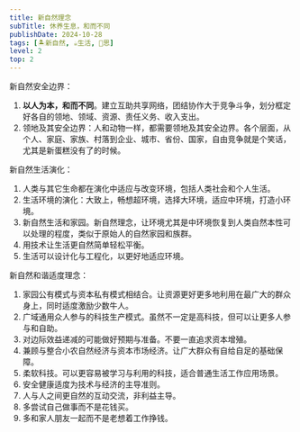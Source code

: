 ```yaml
---
title: 新自然理念
subTitle: 休养生息，和而不同
publishDate: 2024-10-28
tags: [🏝新自然, ☕生活, 🤔思]
level: 2
top: 2
---
```


新自然安全边界：
1. **以人为本，和而不同**。建立互助共享网络，团结协作大于竞争斗争，划分框定好各自的领地、领域、资源、责任义务、收入支出。
2. 领地及其安全边界：人和动物一样，都需要领地及其安全边界。各个层面，从个人、家庭、家族、村落到企业、城市、省份、国家，自由竞争就是个笑话，尤其是新蛋糕没有了的时候。

新自然生活演化：
1. 人类与其它生命都在演化中适应与改变环境，包括人类社会和个人生活。
2. 生活环境的演化：大致上，畅想超环境，选择大环境，适应中环境，打造小环境。
3. 新自然生活和家园。新自然理念，让环境尤其是中环境恢复到人类自然本性可以处理的程度，类似于原始人的自然家园和族群。
4. 用技术让生活更自然简单轻松平衡。
5. 生活可以设计化与工程化，以更好地适应环境。

新自然和谐适度理念：
1. 家园公有模式与资本私有模式相结合。让资源更好更多地利用在最广大的群众身上，同时适度激励少数牛人。
2. 广域通用众人参与的科技生产模式。虽然不一定是高科技，但可以让更多人参与和自助。
3. 对边际效益递减的可能做好预期与准备。不要一直追求资本增殖。
4. 兼顾与整合小农自然经济与资本市场经济。让广大群众有自给自足的基础保障。
5. 柔软科技。可以更容易被学习与利用的科技，适合普通生活工作应用场景。
6. 安全健康适度为技术与经济的主导准则。
7. 人与人之间更自然的互动交流，非利益主导。
8. 多尝试自己做事而不是花钱买。
9. 多和家人朋友一起而不是老想着工作挣钱。
